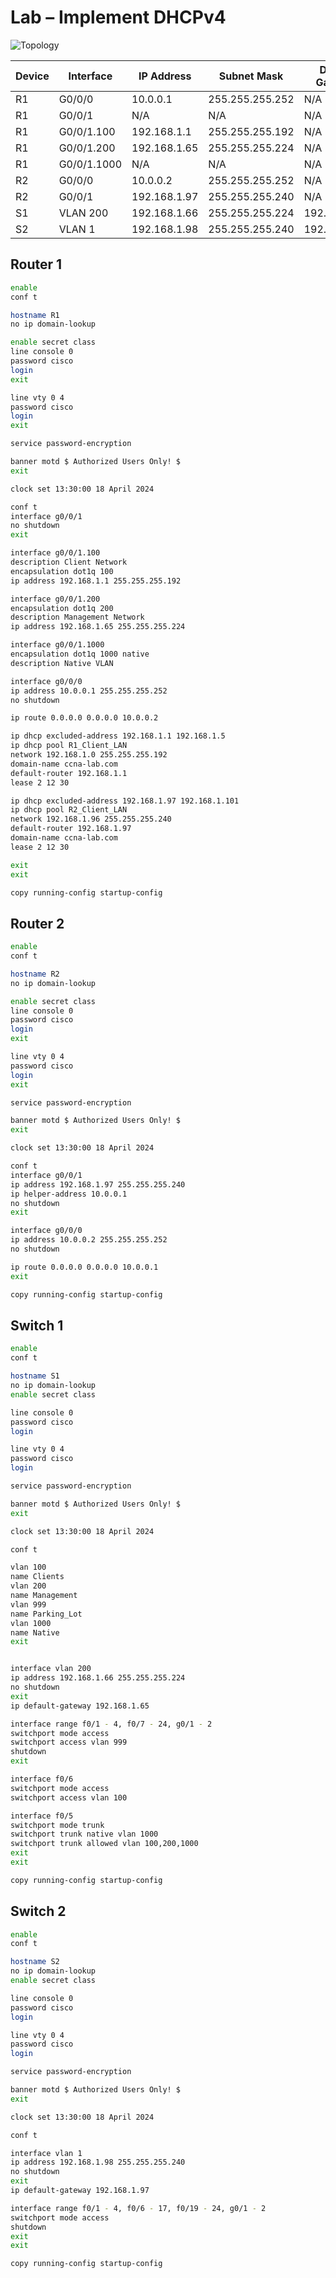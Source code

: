 # Lab – Implement DHCPv4

![Topology](../images/topology%20vlan%20lab.png)

| Device | Interface   | IP Address               | Subnet Mask     | Default Gateway |
|--------|-------------|--------------------------|-----------------|-----------------|
| R1     | G0/0/0      | 10.0.0.1  |255.255.255.252              |N/A              |
| R1     | G0/0/1      | N/A                      | N/A             | N/A             |
| R1     | G0/0/1.100  | 192.168.1.1              | 255.255.255.192 | N/A             |
| R1     | G0/0/1.200  | 192.168.1.65             | 255.255.255.224 | N/A             |
| R1     | G0/0/1.1000 | N/A                      | N/A             | N/A             |
| R2     | G0/0/0      | 10.0.0.2                 | 255.255.255.252 | N/A             |
| R2     | G0/0/1      | 192.168.1.97             | 255.255.255.240 | N/A             |
| S1     | VLAN 200    | 192.168.1.66             | 255.255.255.224 | 192.168.1.65    |
| S2     | VLAN 1      | 192.168.1.98             | 255.255.255.240 | 192.168.1.97    |


## Router 1

```bash
enable 
conf t

hostname R1
no ip domain-lookup

enable secret class
line console 0
password cisco
login
exit

line vty 0 4
password cisco
login
exit

service password-encryption

banner motd $ Authorized Users Only! $
exit

clock set 13:30:00 18 April 2024

conf t
interface g0/0/1
no shutdown
exit

interface g0/0/1.100
description Client Network
encapsulation dot1q 100
ip address 192.168.1.1 255.255.255.192

interface g0/0/1.200
encapsulation dot1q 200
description Management Network
ip address 192.168.1.65 255.255.255.224

interface g0/0/1.1000
encapsulation dot1q 1000 native
description Native VLAN

interface g0/0/0
ip address 10.0.0.1 255.255.255.252
no shutdown

ip route 0.0.0.0 0.0.0.0 10.0.0.2

ip dhcp excluded-address 192.168.1.1 192.168.1.5
ip dhcp pool R1_Client_LAN
network 192.168.1.0 255.255.255.192
domain-name ccna-lab.com
default-router 192.168.1.1
lease 2 12 30

ip dhcp excluded-address 192.168.1.97 192.168.1.101
ip dhcp pool R2_Client_LAN
network 192.168.1.96 255.255.255.240
default-router 192.168.1.97
domain-name ccna-lab.com
lease 2 12 30

exit
exit

copy running-config startup-config
```

## Router 2

```bash
enable 
conf t

hostname R2
no ip domain-lookup

enable secret class
line console 0
password cisco
login
exit

line vty 0 4
password cisco
login
exit

service password-encryption

banner motd $ Authorized Users Only! $
exit

clock set 13:30:00 18 April 2024

conf t
interface g0/0/1
ip address 192.168.1.97 255.255.255.240
ip helper-address 10.0.0.1
no shutdown
exit

interface g0/0/0
ip address 10.0.0.2 255.255.255.252
no shutdown

ip route 0.0.0.0 0.0.0.0 10.0.0.1
exit

copy running-config startup-config
```

## Switch 1

```bash
enable
conf t

hostname S1
no ip domain-lookup
enable secret class

line console 0
password cisco
login

line vty 0 4
password cisco
login

service password-encryption

banner motd $ Authorized Users Only! $
exit

clock set 13:30:00 18 April 2024

conf t

vlan 100
name Clients
vlan 200
name Management
vlan 999
name Parking_Lot
vlan 1000
name Native
exit


interface vlan 200
ip address 192.168.1.66 255.255.255.224
no shutdown
exit
ip default-gateway 192.168.1.65

interface range f0/1 - 4, f0/7 - 24, g0/1 - 2
switchport mode access
switchport access vlan 999
shutdown
exit

interface f0/6
switchport mode access
switchport access vlan 100

interface f0/5
switchport mode trunk
switchport trunk native vlan 1000
switchport trunk allowed vlan 100,200,1000
exit
exit

copy running-config startup-config
```

## Switch 2

```bash
enable
conf t

hostname S2
no ip domain-lookup
enable secret class

line console 0
password cisco
login

line vty 0 4
password cisco
login

service password-encryption

banner motd $ Authorized Users Only! $
exit

clock set 13:30:00 18 April 2024

conf t

interface vlan 1
ip address 192.168.1.98 255.255.255.240
no shutdown
exit
ip default-gateway 192.168.1.97

interface range f0/1 - 4, f0/6 - 17, f0/19 - 24, g0/1 - 2
switchport mode access
shutdown
exit
exit

copy running-config startup-config
```